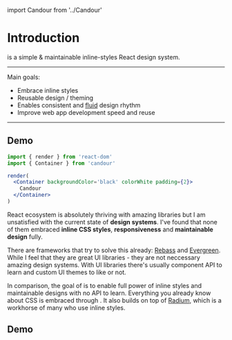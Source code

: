 import Candour from '../Candour'

# Introduction

<Candour marginLeft={0} /> is a simple & maintainable inline-styles React
design system.

---

Main goals:
- Embrace inline styles
- Reusable design / theming
- Enables consistent and [fluid](/docs/overview/fluid) design rhythm
- Improve web app development speed and reuse

---

## Demo

```jsx
import { render } from 'react-dom'
import { Container } from 'candour'

render(
  <Container backgroundColor='black' colorWhite padding={2}>
    Candour
  </Container>
)
```

React ecosystem is absolutely thriving with amazing libraries but I am
unsatisfied with the current state of **design systems**.
I've found that none of them embraced **inline CSS styles**,
**responsiveness** and **maintainable design** fully.

There are frameworks that try to solve this already:
[Rebass](https://rebassjs.org) and [Evergreen](https://evergreen.segment.com).
While I feel that they are great UI libraries - they are not neccessary
amazing design systems. With UI libraries there's usually component API
to learn and custom UI themes to like or not.

In comparison, the goal of <Candour /> is to enable full power of inline
styles and maintainable designs with no API to learn. Everything you already
know about CSS is embraced through <Candour />. It also builds on top of
[Radium](https://formidable.com/open-source/radium/), which is a workhorse
of many who use inline styles.

## Demo
